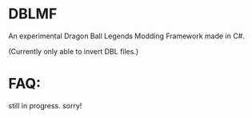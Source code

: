 # DBLMF
An experimental Dragon Ball Legends Modding Framework made in C#.

(Currently only able to invert DBL files.)

# FAQ:
still in progress. sorry!
